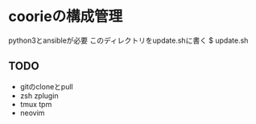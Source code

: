 # coorieの構成管理
python3とansibleが必要
このディレクトリをupdate.shに書く
$ update.sh

## TODO
* gitのcloneとpull
* zsh zplugin
* tmux tpm
* neovim

